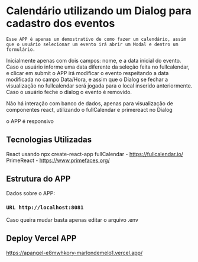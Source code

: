 # Calendário utilizando um Dialog para cadastro dos eventos 

    Esse APP é apenas um demostrativo de como fazer um calendário, assim que o usuário selecionar um evento irá abrir um Modal e dentro um formulário.
Inicialmente apenas com dois campos: nome, e a data inicial do evento. Caso o usuário informe uma data diferente da seleção feita no fullcalendar, e clicar em submit
o APP irá modificar o evento respeitando a data modificada no campo Data/Hora, e assim que o Dialog se fechar a visualização no fullcalendar será jogada para o local inserido anteriormente. Caso o usuário feche o dialog o evento é removido.

Não há interação com banco de dados, apenas para visualização de componentes react, utilizando o fullCalendar e primereact no Dialog

o APP é responsivo

## Tecnologias Utilizadas

React usando npx create-react-app
fullCalendar - https://fullcalendar.io/
PrimeReact   - https://www.primefaces.org/

## Estrutura do APP

Dados sobre o APP:

### `URL http://localhost:8081`

Caso queira mudar basta apenas editar o arquivo .env

## Deploy Vercel APP

https://apangel-e8mwhkory-marlondemelo1.vercel.app/